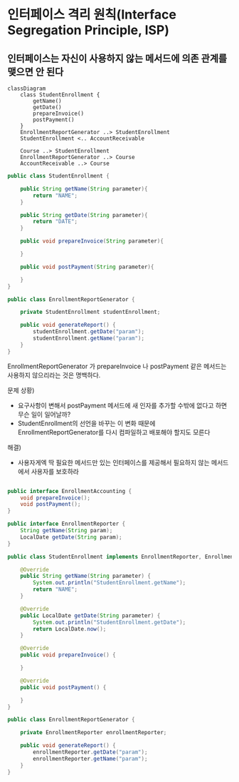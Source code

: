 # 인터페이스 격리 원칙(Interface Segregation Principle, ISP)

## 인터페이스는 자신이 사용하지 않는 메서드에 의존 관계를 맺으면 안 된다

```mermaid
classDiagram
    class StudentEnrollment {
        getName()
        getDate()
        prepareInvoice()
        postPayment()
    }
    EnrollmentReportGenerator ..> StudentEnrollment
    StudentEnrollment <.. AccountReceivable
   
    Course ..> StudentEnrollment
    EnrollmentReportGenerator ..> Course
    AccountReceivable ..> Course
```

```java
public class StudentEnrollment {

    public String getName(String parameter){
        return "NAME";
    }

    public String getDate(String parameter){
        return "DATE";
    }

    public void prepareInvoice(String parameter){

    }

    public void postPayment(String parameter){

    }
}

public class EnrollmentReportGenerator {

    private StudentEnrollment studentEnrollment;

    public void generateReport() {
        studentEnrollment.getDate("param");
        studentEnrollment.getName("param");
    }
}

```

EnrollmentReportGenerator 가 prepareInvoice 나 postPayment 같은 메서드는 사용하지 않으리라는 것은 명백하다.

문제 상황)
- 요구사항이 변해서 postPayment 메서드에 새 인자를 추가할 수밖에 없다고 하면 무슨 일이 일어날까?
- StudentEnrollment의 선언을 바꾸는 이 변화 때문에 EnrollmentReportGenerator를 다시 컴파일하고 배포해야 할지도 모른다

해결)
- 사용자게엑 딱 필요한 메서드만 있는 인터페이스를 제공해서 필요하지 않는 메서드에서 사용자를 보호하라

```java

public interface EnrollmentAccounting {
    void prepareInvoice();
    void postPayment();
}

public interface EnrollmentReporter {
    String getName(String param);
    LocalDate getDate(String param);
}

public class StudentEnrollment implements EnrollmentReporter, EnrollmentAccounting {

    @Override
    public String getName(String parameter) {
        System.out.println("StudentEnrollment.getName");
        return "NAME";
    }

    @Override
    public LocalDate getDate(String parameter) {
        System.out.println("StudentEnrollment.getDate");
        return LocalDate.now();
    }

    @Override
    public void prepareInvoice() {

    }

    @Override
    public void postPayment() {

    }
}

public class EnrollmentReportGenerator {

    private EnrollmentReporter enrollmentReporter;

    public void generateReport() {
        enrollmentReporter.getDate("param");
        enrollmentReporter.getName("param");
    }
}
```